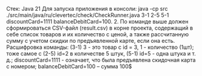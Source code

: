 Стек: Java 21
Для запуска приложения в консоли: java -cp src ./src/main/java/ru/clevertec/check/CheckRunner.java 3-1 2-5 5-1 discountCard=1111 balanceDebitCard=100.
2.	По команде выше должен сформироваться CSV-файл (result.csv) в корне проекта, содержащий в себе список товаров и их количество с ценой, а также рассчитанную сумму с учетом скидки по предъявленной карте, если она есть. Расшифровка команды: (3-1) 3 - это товар с id = 3, 1 - количество (1шт); тоже самое с (2-5) id=2 в количестве 5 штук, (5-1) id=5 - одна штука и т. д.; discountCard=1111 - означает, что была предъявлена скидочная карта с номером; balanceDebitCard=100 – сумма 100$
